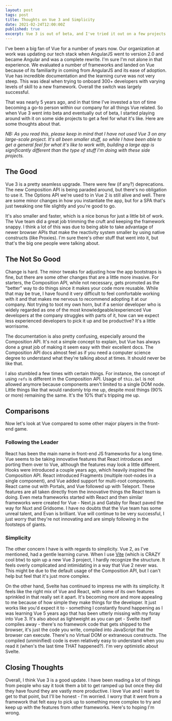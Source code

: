 ```yaml
---
layout: post
tags: post
title: Thoughts on Vue 3 and Simplicity
date: 2021-02-24T12:00:00Z
published: true
excerpt: Vue 3 is out of beta, and I've tried it out on a few projects. Here are some early thoughts.
---
```


I've been a big fan of Vue for a number of years now. Our organization at work was updating our tech stack when AngularJS went to version 2.0 and became Angular and was a complete rewrite. I'm sure I'm not alone in that experience. We evaluated a number of frameworks and landed on Vue because of its familiarity in coming from AngularJS and its ease of adoption. Vue has incredible documentation and the learning curve was not very steep. This was ideal when trying to onboard 300+ developers with varying levels of skill to a new framework. Overall the switch was largely successful.

That was nearly 5 years ago, and in that time I've invested a ton of time becoming a go-to person within our company for all things Vue related. So when Vue 3 went into beta and eventually out of beta, I started playing around with it on some side projects to get a feel for what it's like. Here are some thoughts about that.

_NB: As you read this, please keep in mind that I have not used Vue 3 on any large-scale project. It's all been smaller stuff, so while I have been able to get a general feel for what it's like to work with, building a large app is significantly different than the type of stuff I'm doing with these side projects._

## The Good

Vue 3 is a pretty seamless upgrade. There were few (if any?) deprecations. The new Composition API is being paraded around, but there's no obligation to use it. The Options API we're used to in Vue 2 is still alive and well. There are some minor changes in how you instantiate the app, but for a SPA that's just tweaking one file slightly and you're good to go.

It's also smaller and faster, which is a nice bonus for just a little bit of work. The Vue team did a great job trimming the cruft and keeping the framework snappy. I think a lot of this was due to being able to take advantage of newer browser APIs that make the reactivity system smaller by using native constructs (like Proxies). I'm sure there's other stuff that went into it, but that's the big one people were talking about.

## The Not So Good

Change is hard. The minor tweaks for adjusting how the app bootstraps is fine, but there are some other changes that are a little more invasive. For starters, the Composition API, while not necessary, gets promoted as the "better" way to do things since it makes your code more reusable. While that may be true, I have found it very difficult to feel comfortable working with it and that makes me nervous to recommend adopting it at our company. Not trying to toot my own horn, but if a senior developer who is widely regarded as one of the most knowledgeable/experienced Vue developers at the company struggles with parts of it, how can we expect less experienced developers to pick it up and be productive? It's a little worrisome.

The documentation is also pretty confusing, especially around the Composition API. It's not a simple concept to explain, but Vue has always done a great job of making it seem easy with their excellent docs. The Composition API docs almost feel as if you need a computer science degree to understand what they're talking about at times. It should never be like that.

I also stumbled a few times with certain things. For instance, the concept of using `refs` is different in the Composition API. Usage of `this.$el` is not allowed anymore because components aren't limited to a single DOM node. Little things like that would randomly trip me up, despite most things (90% or more) remaining the same. It's the 10% that's tripping me up.

## Comparisons

Now let's look at Vue compared to some other major players in the front-end game.

### Following the Leader

React has been the main name in front-end JS frameworks for a long time. Vue seems to be taking innovative features that React introduces and porting them over to Vue, although the features may look a little different. Hooks were introduced a couple years ago, which heavily inspired the Composition API. React introduced Fragments (multiple root-nodes in a single component), and Vue added support for multi-root components. React came out with Portals, and Vue followed up with Teleport. These features are all taken directly from the innovative things the React team is doing. Even meta frameworks started with React and then similar frameworks were created for Vue - Next.js and Gatsby for React paved the way for Nuxt and Gridsome. I have no doubts that the Vue team has some unreal talent, and Evan is brilliant. Vue will continue to be very successful, I just worry that they're not innovating and are simply following in the footsteps of giants.

### Simplicity

The other concern I have is with regards to simplicity. Vue 2, as I've mentioned, had a gentle learning curve. When I use [Vite](https://vitejs.dev) (which is CRAZY cool btw) to spin up a new Vue 3 project, I hardly recognize the structure. It feels overly complicated and intimidating in a way that Vue 2 never was. This might be due to the default usage of the Composition API, but I can't help but feel that it's just more complex.

On the other hand, Svelte has continued to impress me with its simplicity. It feels like the right mix of Vue and React, with some of its own features sprinkled in that really set it apart. It's becoming more and more appealing to me because of how simple they make things for the developer. It just works like you'd expect it to - something I constantly found happening as I was learning Vue 5 years ago that has been utterly missing with my foray into Vue 3. It's also about as lightweight as you can get - Svelte itself compiles away - there's no framework code that gets shipped to the browser, it's just the code you write, compiled into JavaScript that the browser can execute. There's no Virtual DOM or extraneous constructs. The compiled (unminified) code is even relatively easy to understand when you read it (when's the last time THAT happened?). I'm very optimistic about Svelte.

## Closing Thoughts

Overall, I think Vue 3 is a good update. I have been reading a lot of things from people who say it took them a bit to get ramped up but once they did they have found they are vastly more productive. I love Vue and I want to get to that point, but I'll be honest - I'm worried. I worry that it went from a framework that felt easy to pick up to something more complex to try and keep up with the features from other frameworks. Here's to hoping I'm wrong.
